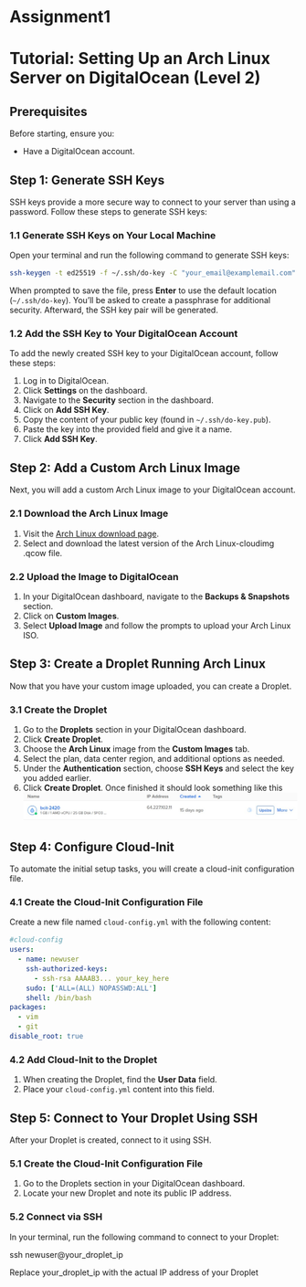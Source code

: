 # Assignment1

# Tutorial: Setting Up an Arch Linux Server on DigitalOcean (Level 2)

## Prerequisites
Before starting, ensure you:
- Have a DigitalOcean account.

## Step 1: Generate SSH Keys
SSH keys provide a more secure way to connect to your server than using a password. Follow these steps to generate SSH keys:

### 1.1 Generate SSH Keys on Your Local Machine
Open your terminal and run the following command to generate SSH keys:

```bash
ssh-keygen -t ed25519 -f ~/.ssh/do-key -C "your_email@examplemail.com"
```

When prompted to save the file, press **Enter** to use the default location (`~/.ssh/do-key`). You’ll be asked to create a passphrase for additional security. Afterward, the SSH key pair will be generated.

### 1.2 Add the SSH Key to Your DigitalOcean Account
To add the newly created SSH key to your DigitalOcean account, follow these steps:

1. Log in to DigitalOcean.
2. Click **Settings** on the dashboard.
3. Navigate to the **Security** section in the dashboard.
4. Click on **Add SSH Key**.
5. Copy the content of your public key (found in `~/.ssh/do-key.pub`).
6. Paste the key into the provided field and give it a name.
7. Click **Add SSH Key**.

## Step 2: Add a Custom Arch Linux Image
Next, you will add a custom Arch Linux image to your DigitalOcean account.

### 2.1 Download the Arch Linux Image
1. Visit the [Arch Linux download page](https://gitlab.archlinux.org/archlinux/arch-boxes/-/packages/).
2. Select and download the latest version of the Arch Linux-cloudimg .qcow file.

### 2.2 Upload the Image to DigitalOcean
1. In your DigitalOcean dashboard, navigate to the **Backups & Snapshots** section.
2. Click on **Custom Images**.
3. Select **Upload Image** and follow the prompts to upload your Arch Linux ISO.

## Step 3: Create a Droplet Running Arch Linux
Now that you have your custom image uploaded, you can create a Droplet.

### 3.1 Create the Droplet
1. Go to the **Droplets** section in your DigitalOcean dashboard.
2. Click **Create Droplet**.
3. Choose the **Arch Linux** image from the **Custom Images** tab.
4. Select the plan, data center region, and additional options as needed.
5. Under the **Authentication** section, choose **SSH Keys** and select the key you added earlier.
6. Click **Create Droplet**.
Once finished it should look something like this
![sceenshot](/images/screenshot1.jpg)

## Step 4: Configure Cloud-Init
To automate the initial setup tasks, you will create a cloud-init configuration file.

### 4.1 Create the Cloud-Init Configuration File
Create a new file named `cloud-config.yml` with the following content:

```yaml
#cloud-config
users:
  - name: newuser
    ssh-authorized-keys:
      - ssh-rsa AAAAB3... your_key_here
    sudo: ['ALL=(ALL) NOPASSWD:ALL']
    shell: /bin/bash
packages:
  - vim
  - git
disable_root: true
```

### 4.2 Add Cloud-Init to the Droplet
1. When creating the Droplet, find the **User Data** field.
2. Place your `cloud-config.yml` content into this field.

## Step 5: Connect to Your Droplet Using SSH
After your Droplet is created, connect to it using SSH.

### 5.1 Create the Cloud-Init Configuration File
1. Go to the Droplets section in your DigitalOcean dashboard.
2. Locate your new Droplet and note its public IP address.

### 5.2 Connect via SSH
In your terminal, run the following command to connect to your Droplet:

ssh newuser@your_droplet_ip

Replace your_droplet_ip with the actual IP address of your Droplet
